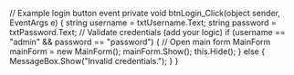 // Example login button event
private void btnLogin_Click(object sender, EventArgs e) {
    string username = txtUsername.Text;
    string password = txtPassword.Text;
    // Validate credentials (add your logic)
    if (username == "admin" && password == "password") {
        // Open main form
        MainForm mainForm = new MainForm();
        mainForm.Show();
        this.Hide();
    } else {
        MessageBox.Show("Invalid credentials.");
    }
}
